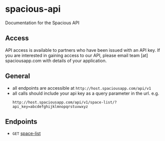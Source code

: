 spacious-api
============

Documentation for the Spacious API

## Access
API access is available to partners who have been issued with an API key. If you are interested in gaining access to our API, please email team [at] spaciousapp.com with details of your application.

## General
*	all endpoints are accessible at `http://host.spaciousapp.com/api/v1`
*	all calls should include your api key as a query parameter in the url. e.g.
	```
	http://host.spaciousapp.com/api/v1/space-list/?api_key=abcdefghijklmnopqrstuvwxyz
	```

## Endpoints
* `GET` [space-list](./endpoints/space-list.md)
